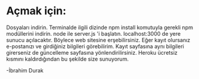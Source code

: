 # Açmak için:
Dosyaları indirin.
Terminalde ilgili dizinde npm install komutuyla gerekli npm modüllerini indirin.
node ile server.js 'i başlatın.
localhost:3000 de yere sunucu açılacaktır.
Böylece web sitesine erşebilirsiniz.
Eğer kayıt olursanız e-postanızı ve girdiğiniz bilgileri görebilirim. 
Kayıt sayfasına aynı bilgileri girerseniz de güncelleme sayfasına yönlendirilirsiniz. 
Heroku ücretsiz kısmını  kaldırdığından bu şekilde size sunuyorum.

-İbrahim Durak

